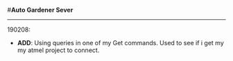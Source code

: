 #**Auto Gardener Sever**

___________________________________________________________________________________________________________________________________________________
190208:
 - __ADD__:
   Using queries in one of my Get commands. Used to see if i get my my atmel project to connect.